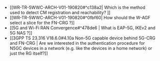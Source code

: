 - [[WR-TR-5WWC-ARCH-V01-190820#^c138a2| Which is the method used to detect CM registration and reachability? ]]
- [[WR-TR-5WWC-ARCH-V01-190820#^0fbf60| How should the W-AGF select a slice for the FN-CRG ?]]
- [[5G and Wi-Fi RAN Convergence#^478de6 | What is EAP-5G, IKEv2 and 5G NAS ?]]
- [[3GPP TS 23.316 V18.6.0#4.10a Non-5G capable device behind 5G-CRG and FN-CRG | Are we interested in the authentication procedure for N5GC devices in a network (e.g. like the devices in a home network) or just the RG itself?]]